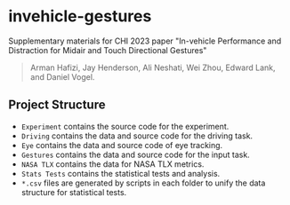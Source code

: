 # invehicle-gestures
Supplementary materials for CHI 2023 paper "In-vehicle Performance and Distraction for Midair and Touch Directional Gestures"

> Arman Hafizi, Jay Henderson, Ali Neshati, Wei Zhou, Edward Lank, and Daniel Vogel.

## Project Structure

-   `Experiment` contains the source code for the experiment.
  -  `Driving` contains the data and source code for the driving task.
  -  `Eye` contains the data and source code of eye tracking.
  -  `Gestures` contains the data and source code for the input task.
  -  `NASA TLX` contains the data for NASA TLX metrics.
  -  `Stats Tests` contains the statistical tests and analysis.
  -  `*.csv` files are generated by scripts in each folder to unify the data structure for statistical tests.
